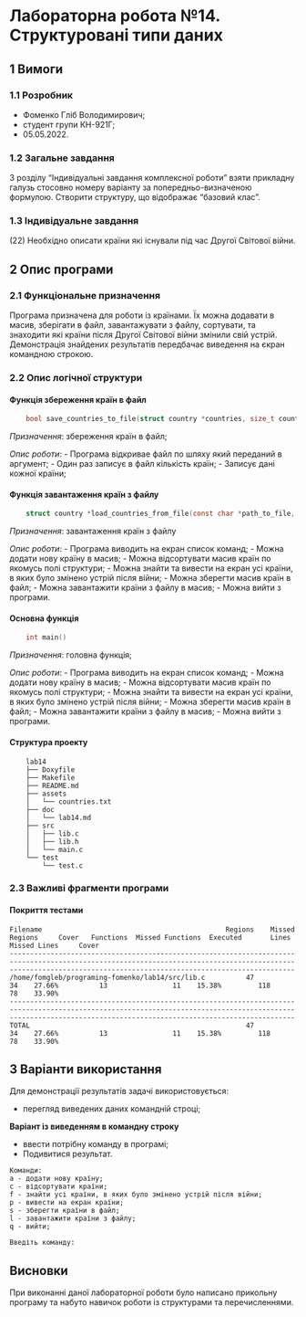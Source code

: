 # Лабораторна робота №14.  Структуровані типи даних

## 1 Вимоги

### 1.1 Розробник

* Фоменко Гліб Володимирович;
* студент групи КН-921Г;
* 05.05.2022.

### 1.2 Загальне завдання

З розділу “Індивідуальні завдання комплексної роботи” взяти прикладну галузь стосовно
номеру варіанту за попередньо-визначеною формулою. Створити структуру, що відображає “базовий клас”.

### 1.3 Індивідуальне завдання

(22) Необхідно описати країни які існували під час Другої Світової війни.

## 2 Опис програми

### 2.1 Функціональне призначення

Програма призначена для роботи із країнами. Їх можна додавати в масив, зберігати в файл, завантажувати з файлу, сортувати, та знаходити які країни після Другої Світової війни змінили свій устрій.
Демонстрація знайдених результатів передбачає виведення на єкран командною строкою.

### 2.2 Опис логічної структури

#### Функція збереження країн в файл

```c
	bool save_countries_to_file(struct country *countries, size_t countries_count, const char *path_to_file)
```

*Призначення*: збереження країн в файл;

*Опис роботи*:
	- Програма відкривае файл по шляху який переданий в аргумент;
	- Один раз записує в файл кількість країн;
	- Записує дані кожної країни;

#### Функція завантаження країн з файлу

```c
	struct country *load_countries_from_file(const char *path_to_file, size_t *output_countries_count)
```

*Призначення*: завантаження країн з файлу

*Опис роботи*:
	- Програма виводить на екран список команд;
	- Можна додати нову країну в масив;
	- Можна відсортувати масив країн по якомусь полі структури;
	- Можна знайти та вивести на екран усі країни, в яких було змінено устрій після війни;
	- Можна зберегти масив країн в файл;
	- Можна завантажити країни з файлу в масив;
	- Можна вийти з програми.

#### Основна функція

```c
	int main()
```

*Призначення*: головна функція;

*Опис роботи*: 
	- Програма виводить на екран список команд;
	- Можна додати нову країну в масив;
	- Можна відсортувати масив країн по якомусь полі структури;
	- Можна знайти та вивести на екран усі країни, в яких було змінено устрій після війни;
	- Можна зберегти масив країн в файл;
	- Можна завантажити країни з файлу в масив;
	- Можна вийти з програми.

#### Структура проекту

```
	lab14
	├── Doxyfile
	├── Makefile
	├── README.md
	├── assets
	│   └── countries.txt
	├── doc
	│   └── lab14.md
	├── src
	│   ├── lib.c
	│   ├── lib.h
	│   └── main.c
	└── test
		└── test.c
```

### 2.3 Важливі фрагменти програми

#### Покриття тестами

```
Filename                                             Regions    Missed Regions     Cover   Functions  Missed Functions  Executed       Lines      Missed Lines     Cover
------------------------------------------------------------------------------------------------------------------------------------------------------------------------------------------------------------------
/home/fomgleb/programing-fomenko/lab14/src/lib.c          47                34    27.66%          13                11    15.38%         118                78    33.90%
------------------------------------------------------------------------------------------------------------------------------------------------------------------------------------------------------------------
TOTAL                                                     47                34    27.66%          13                11    15.38%         118                78    33.90%
```

## 3 Варіанти використання

Для демонстрації результатів задачі використовується:

- перегляд виведених даних командній строці;

**Варіант із виведенням в командну строку**

- ввести потрібну команду в програмі;
- Подивитися результат.

```
Команди:
a - додати нову країну;
c - відсортувати країни;
f - знайти усі країни, в яких було змінено устрій після війни;
p - вивести на екран країни;
s - зберегти країни в файл;
l - завантажити країни з файлу;
q - вийти;

Введіть команду:
```

## Висновки

При виконанні даної лабораторної роботи було написано прикольну програму та набуто навичок роботи із структурами та перечисленнями.